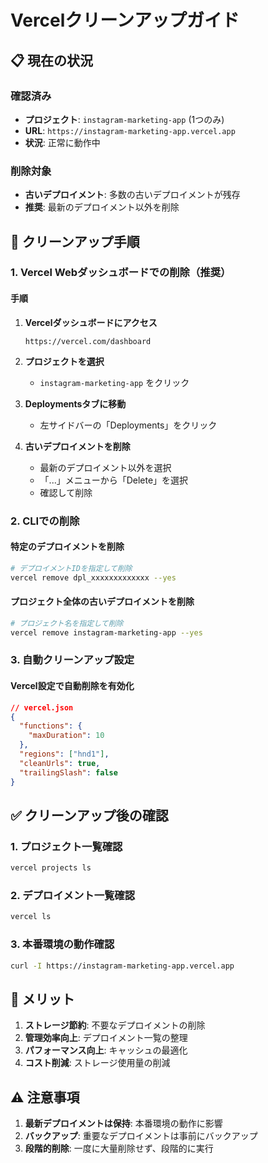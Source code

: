 # Vercelクリーンアップガイド

## 📋 現在の状況

### 確認済み
- **プロジェクト**: `instagram-marketing-app` (1つのみ)
- **URL**: `https://instagram-marketing-app.vercel.app`
- **状況**: 正常に動作中

### 削除対象
- **古いデプロイメント**: 多数の古いデプロイメントが残存
- **推奨**: 最新のデプロイメント以外を削除

## 🧹 クリーンアップ手順

### 1. Vercel Webダッシュボードでの削除（推奨）

#### 手順
1. **Vercelダッシュボードにアクセス**
   ```
   https://vercel.com/dashboard
   ```

2. **プロジェクトを選択**
   - `instagram-marketing-app` をクリック

3. **Deploymentsタブに移動**
   - 左サイドバーの「Deployments」をクリック

4. **古いデプロイメントを削除**
   - 最新のデプロイメント以外を選択
   - 「...」メニューから「Delete」を選択
   - 確認して削除

### 2. CLIでの削除

#### 特定のデプロイメントを削除
```bash
# デプロイメントIDを指定して削除
vercel remove dpl_xxxxxxxxxxxxx --yes
```

#### プロジェクト全体の古いデプロイメントを削除
```bash
# プロジェクト名を指定して削除
vercel remove instagram-marketing-app --yes
```

### 3. 自動クリーンアップ設定

#### Vercel設定で自動削除を有効化
```json
// vercel.json
{
  "functions": {
    "maxDuration": 10
  },
  "regions": ["hnd1"],
  "cleanUrls": true,
  "trailingSlash": false
}
```

## ✅ クリーンアップ後の確認

### 1. プロジェクト一覧確認
```bash
vercel projects ls
```

### 2. デプロイメント一覧確認
```bash
vercel ls
```

### 3. 本番環境の動作確認
```bash
curl -I https://instagram-marketing-app.vercel.app
```

## 🎯 メリット

1. **ストレージ節約**: 不要なデプロイメントの削除
2. **管理効率向上**: デプロイメント一覧の整理
3. **パフォーマンス向上**: キャッシュの最適化
4. **コスト削減**: ストレージ使用量の削減

## ⚠️ 注意事項

1. **最新デプロイメントは保持**: 本番環境の動作に影響
2. **バックアップ**: 重要なデプロイメントは事前にバックアップ
3. **段階的削除**: 一度に大量削除せず、段階的に実行 